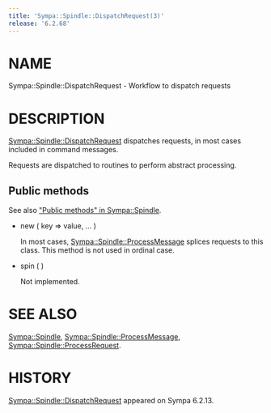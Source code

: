 ```yaml
---
title: 'Sympa::Spindle::DispatchRequest(3)'
release: '6.2.68'
---
```


# NAME

Sympa::Spindle::DispatchRequest -
Workflow to dispatch requests

# DESCRIPTION

[Sympa::Spindle::DispatchRequest](./Sympa-Spindle-DispatchRequest.3.md) dispatches requests, in most cases
included in command messages.

Requests are dispatched to routines to perform abstract processing.

## Public methods

See also ["Public methods" in Sympa::Spindle](./Sympa-Spindle.3.md#public-methods).

- new ( key => value, ... )

    In most cases, [Sympa::Spindle::ProcessMessage](./Sympa-Spindle-ProcessMessage.3.md)
    splices requests to this class.  This method is not used in ordinal case.

- spin ( )

    Not implemented.

# SEE ALSO

[Sympa::Spindle](./Sympa-Spindle.3.md), [Sympa::Spindle::ProcessMessage](./Sympa-Spindle-ProcessMessage.3.md),
[Sympa::Spindle::ProcessRequest](./Sympa-Spindle-ProcessRequest.3.md).

# HISTORY

[Sympa::Spindle::DispatchRequest](./Sympa-Spindle-DispatchRequest.3.md) appeared on Sympa 6.2.13.
